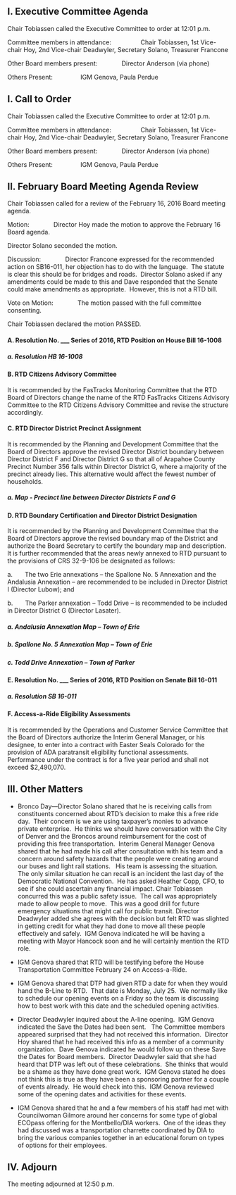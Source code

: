 ## I. Executive Committee Agenda

Chair Tobiassen called the Executive Committee to order at 12:01 p.m.

Committee members in attendance:                 Chair Tobiassen, 1st Vice-chair Hoy, 2nd Vice-chair Deadwyler, Secretary Solano, Treasurer Francone

Other Board members present:              Director Anderson (via phone)

Others Present:                IGM Genova, Paula Perdue

## I. Call to Order

Chair Tobiassen called the Executive Committee to order at 12:01 p.m.

Committee members in attendance:                 Chair Tobiassen, 1st Vice-chair Hoy, 2nd Vice-chair Deadwyler, Secretary Solano, Treasurer Francone

Other Board members present:              Director Anderson (via phone)

Others Present:                IGM Genova, Paula Perdue

## II. February Board Meeting Agenda Review

Chair Tobiassen called for a review of the February 16, 2016 Board meeting agenda.

Motion:              Director Hoy made the motion to approve the February 16 Board agenda.

Director Solano seconded the motion.

Discussion:              Director Francone expressed for the recommended action on SB16-011, her objection has to do with the language.  The statute is clear this should be for bridges and roads.  Director Solano asked if any amendments could be made to this and Dave responded that the Senate could make amendments as appropriate.  However, this is not a RTD bill.

Vote on Motion:              The motion passed with the full committee consenting.

Chair Tobiassen declared the motion PASSED.

#### A. Resolution No. ___ Series of 2016, RTD Position on House Bill 16-1008

##### a. Resolution HB 16-1008

#### B. RTD Citizens Advisory Committee

It is recommended by the FasTracks Monitoring Committee that the RTD Board of Directors change the name of the RTD FasTracks Citizens Advisory Committee to the RTD Citizens Advisory Committee and revise the structure accordingly.

#### C. RTD Director District Precinct Assignment

It is recommended by the Planning and Development Committee that the Board of Directors approve the revised Director District boundary between Director District F and Director District G so that all of Arapahoe County Precinct Number 356 falls within Director District G, where a majority of the precinct already lies. This alternative would affect the fewest number of households.

##### a. Map - Precinct line between Director Districts F and G

#### D. RTD Boundary Certification and Director District Designation

It is recommended by the Planning and Development Committee that the Board of Directors approve the revised boundary map of the District and authorize the Board Secretary to certify the boundary map and description.  It is further recommended that the areas newly annexed to RTD pursuant to the provisions of CRS 32-9-106 be designated as follows:

a.       The two Erie annexations – the Spallone No. 5 Annexation and the Andalusia Annexation – are recommended to be included in Director District I (Director Lubow); and

b.       The Parker annexation – Todd Drive – is recommended to be included in Director District G (Director Lasater).

##### a. Andalusia Annexation Map – Town of Erie

##### b. Spallone No. 5 Annexation Map – Town of Erie

##### c. Todd Drive Annexation – Town of Parker

#### E. Resolution No. ___ Series of 2016, RTD Position on Senate Bill 16-011

##### a. Resolution SB 16-011

#### F. Access-a-Ride Eligibility Assessments

It is recommended by the Operations and Customer Service Committee that the Board of Directors authorize the Interim General Manager, or his designee, to enter into a contract with Easter Seals Colorado for the provision of ADA paratransit eligibility functional assessments.  Performance under the contract is for a five year period and shall not exceed $2,490,070.

## III. Other Matters

- Bronco Day—Director Solano shared that he is receiving calls from constituents concerned about RTD’s decision to make this a free ride day.  Their concern is we are using taxpayer’s monies to advance private enterprise.  He thinks we should have conversation with the City of Denver and the Broncos around reimbursement for the cost of providing this free transportation.  Interim General Manager Genova shared that he had made his call after consultation with his team and a concern around safety hazards that the people were creating around our buses and light rail stations.   His team is assessing the situation.  The only similar situation he can recall is an incident the last day of the Democratic National Convention.  He has asked Heather Copp, CFO, to see if she could ascertain any financial impact. Chair Tobiassen concurred this was a public safety issue.  The call was appropriately made to allow people to move.  This was a good drill for future emergency situations that might call for public transit. Director Deadwyler added she agrees with the decision but felt RTD was slighted in getting credit for what they had done to move all these people effectively and safely.  IGM Genova indicated he will be having a meeting with Mayor Hancock soon and he will certainly mention the RTD role.

- IGM Genova shared that RTD will be testifying before the House Transportation Committee February 24 on Access-a-Ride.

- IGM Genova shared that DTP had given RTD a date for when they would hand the B-Line to RTD.  That date is Monday, July 25.  We normally like to schedule our opening events on a Friday so the team is discussing how to best work with this date and the scheduled opening activities.

- Director Deadwyler inquired about the A-line opening.  IGM Genova indicated the Save the Dates had been sent.   The Committee members appeared surprised that they had not received this information.  Director Hoy shared that he had received this info as a member of a community organization.  Dave Genova indicated he would follow up on these Save the Dates for Board members.  Director Deadwyler said that she had heard that DTP was left out of these celebrations.  She thinks that would be a shame as they have done great work.  IGM Genova stated he does not think this is true as they have been a sponsoring partner for a couple of events already.  He would check into this.  IGM Genova reviewed some of the opening dates and activities for these events.

- IGM Genova shared that he and a few members of his staff had met with Councilwoman Gilmore around her concerns for some type of global ECOpass offering for the Montbello/DIA workers.  One of the ideas they had discussed was a transportation charrette coordinated by DIA to bring the various companies together in an educational forum on types of options for their employees.

## IV. Adjourn

The meeting adjourned at 12:50 p.m.